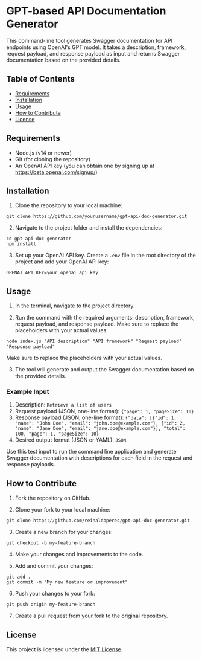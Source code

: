 # GPT-based API Documentation Generator

This command-line tool generates Swagger documentation for API endpoints using OpenAI's GPT model. It takes a description, framework, request payload, and response payload as input and returns Swagger documentation based on the provided details.

## Table of Contents

- [Requirements](#requirements)
- [Installation](#installation)
- [Usage](#usage)
- [How to Contribute](#how-to-contribute)
- [License](#license)

## Requirements

- Node.js (v14 or newer)
- Git (for cloning the repository)
- An OpenAI API key (you can obtain one by signing up at https://beta.openai.com/signup/)

## Installation

1. Clone the repository to your local machine:

```
git clone https://github.com/yourusername/gpt-api-doc-generator.git
```

2. Navigate to the project folder and install the dependencies:

```
cd gpt-api-doc-generator
npm install
```

3. Set up your OpenAI API key. Create a `.env` file in the root directory of the project and add your OpenAI API key:

```
OPENAI_API_KEY=your_openai_api_key
```

## Usage

1. In the terminal, navigate to the project directory.

2. Run the command with the required arguments: description, framework, request payload, and response payload. Make sure to replace the placeholders with your actual values:

```
node index.js "API description" "API framework" "Request payload" "Response payload"
```

Make sure to replace the placeholders with your actual values.

3. The tool will generate and output the Swagger documentation based on the provided details.

### Example Input

1. Description: `Retrieve a list of users`
2. Request payload (JSON, one-line format): `{"page": 1, "pageSize": 10}`
3. Response payload (JSON, one-line format): `{"data": [{"id": 1, "name": "John Doe", "email": "john.doe@example.com"}, {"id": 2, "name": "Jane Doe", "email": "jane.doe@example.com"}], "total": 100, "page": 1, "pageSize": 10}`
4. Desired output format (JSON or YAML): `JSON`

Use this test input to run the command line application and generate Swagger documentation with descriptions for each field in the request and response payloads.


## How to Contribute

1. Fork the repository on GitHub.

2. Clone your fork to your local machine:

```
git clone https://github.com/reinaldoperes/gpt-api-doc-generator.git
```

3. Create a new branch for your changes:

```
git checkout -b my-feature-branch
```

4. Make your changes and improvements to the code.

5. Add and commit your changes:

```
git add .
git commit -m "My new feature or improvement"
```

6. Push your changes to your fork:

```
git push origin my-feature-branch
```

7. Create a pull request from your fork to the original repository.

## License

This project is licensed under the [MIT License](https://opensource.org/licenses/MIT).
